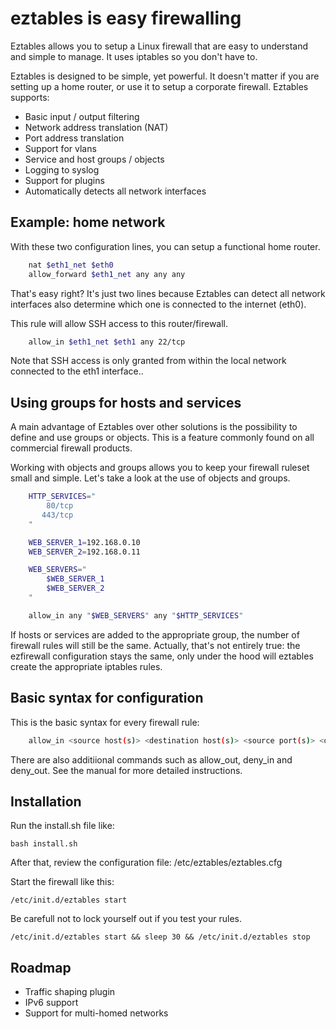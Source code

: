 # eztables is easy firewalling

Eztables allows you to setup a Linux firewall that are easy to understand and simple to manage. It uses iptables so you don't have to.

Eztables is designed to be simple, yet powerful. It doesn't matter if you are setting up a home router, or use it to setup a corporate firewall. Eztables supports:

* Basic input / output filtering
* Network address translation (NAT)
* Port address translation 
* Support for vlans
* Service and host groups / objects
* Logging to syslog
* Support for plugins
* Automatically detects all network interfaces

## Example: home network 

With these two configuration lines, you can setup a functional home router. 

```sh
    nat $eth1_net $eth0
    allow_forward $eth1_net any any any
```

That's easy right? It's just two lines because Eztables can detect all network interfaces also determine which one is connected to the internet (eth0).

This rule will allow SSH access to this router/firewall.

```sh
    allow_in $eth1_net $eth1 any 22/tcp
```

Note that SSH access is only granted from within the local network connected to the eth1 interface..

## Using groups for hosts and services

A main advantage of Eztables over other solutions is the possibility to define and use groups or objects. This is a feature commonly found
on all commercial firewall products. 

Working with objects and groups allows you to keep your firewall ruleset small and simple. Let's take a look at the use of objects and groups.

```sh
    HTTP_SERVICES="
        80/tcp
       443/tcp
    "

    WEB_SERVER_1=192.168.0.10
    WEB_SERVER_2=192.168.0.11

    WEB_SERVERS="
        $WEB_SERVER_1
        $WEB_SERVER_2
    "

    allow_in any "$WEB_SERVERS" any "$HTTP_SERVICES"
```

If hosts or services are added to the appropriate group, the number of firewall rules will still be the same. Actually, that's not entirely
true: the ezfirewall configuration stays the same, only under the hood will eztables create the appropriate iptables rules.

## Basic syntax for configuration 

This is the basic syntax for every firewall rule:

```sh
    allow_in <source host(s)> <destination host(s)> <source port(s)> <destination port(s)>
```

There are also additiional commands such as allow_out, deny_in and deny_out. See the manual for more detailed instructions.

## Installation

Run the install.sh file like:

    bash install.sh

After that, review the configuration file: /etc/eztables/eztables.cfg

Start the firewall like this:

    /etc/init.d/eztables start

Be carefull not to lock yourself out if you test your rules.

    /etc/init.d/eztables start && sleep 30 && /etc/init.d/eztables stop

## Roadmap

- Traffic shaping plugin
- IPv6 support
- Support for multi-homed networks
